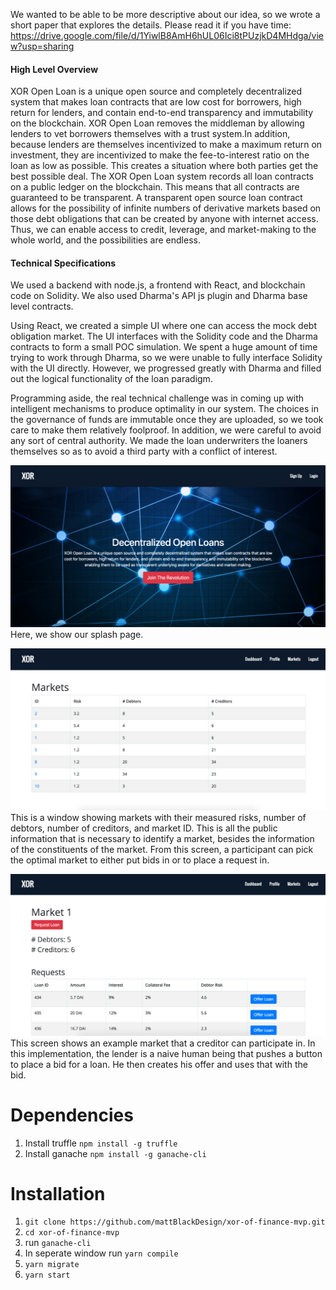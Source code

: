 
We wanted to be able to be more descriptive about our idea, so we wrote a short paper that explores the details. Please read it if you have time: https://drive.google.com/file/d/1YiwlB8AmH6hUL06Ici8tPUzjkD4MHdga/view?usp=sharing

#### High Level Overview

XOR Open Loan is a unique open source and completely decentralized system that makes loan contracts that are low cost for borrowers, high return for lenders, and contain end-to-end transparency and immutability on the blockchain. XOR Open Loan removes the middleman by allowing lenders to vet borrowers themselves with a trust system.In addition, because lenders are themselves incentivized to make a maximum return on investment, they are incentivized to make the fee-to-interest ratio on the loan as low as possible. This creates a situation where both parties get the best possible deal. The XOR Open Loan system records all loan contracts on a public ledger on the blockchain. This means that all contracts are guaranteed to be transparent. A transparent open source loan contract allows for the possibility of infinite numbers of derivative markets based on those debt obligations that can be created by anyone with internet access. Thus, we can enable access to credit, leverage, and market-making to the whole world, and the possibilities are endless.

#### Technical Specifications

We used a backend with node.js, a frontend with React, and blockchain code on Solidity. We also used Dharma's API js plugin and Dharma base level contracts.

Using React, we created a simple UI where one can access the mock debt obligation market. The UI interfaces with the Solidity code and the Dharma contracts to form a small POC simulation. We spent a huge amount of time trying to work through Dharma, so we were unable to fully interface Solidity with the UI directly. However, we progressed greatly with Dharma and filled out the logical functionality of the loan paradigm. 

Programming aside, the real technical challenge was in coming up with intelligent mechanisms to produce optimality in our system. The choices in the governance of funds are immutable once they are uploaded, so we took care to make them relatively foolproof. In addition, we were careful to avoid any sort of central authority. We made the loan underwriters the loaners themselves so as to avoid a third party with a conflict of interest. 

![Screenshot](shot1.png)
Here, we show our splash page. 

![Screenshot](shot2.png)
This is a window showing markets with their measured risks, number of debtors, number of creditors, and market ID. This is all the public information that is necessary to identify a market, besides the information of the constituents of the market. From this screen, a participant can pick the optimal market to either put bids in or to place a request in. 

![Screenshot](shot3.png)
This screen shows an example market that a creditor can participate in. In this implementation, the lender is a naive human being that pushes a button to place a bid for a loan. He then creates his offer and uses that with the bid. 

# Dependencies
1. Install truffle `npm install -g truffle`
2. Install ganache `npm install -g ganache-cli`

# Installation
1. `git clone https://github.com/mattBlackDesign/xor-of-finance-mvp.git`
2. `cd xor-of-finance-mvp`
3. run `ganache-cli`
4. In seperate window run `yarn compile`
5. `yarn migrate`
6. `yarn start`



